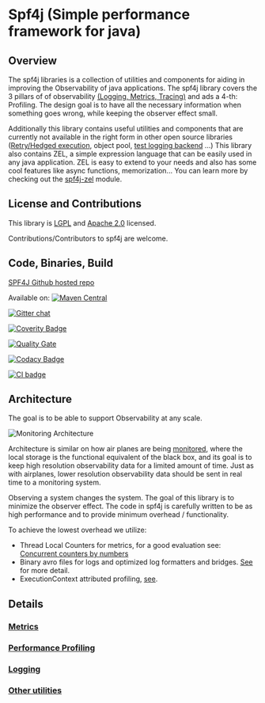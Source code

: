                   
# Spf4j (Simple performance framework for java)
                  

## Overview

 The spf4j libraries is a collection of utilities and components for aiding in improving the Observability of java applications.
 The spf4j library covers the 3 pillars of of observability [(Logging, Metrics, Tracing)](https://www.oreilly.com/library/view/distributed-systems-observability/9781492033431/ch04.html)
 and ads a 4-th: Profiling. The design goal is to have all the necessary information when something goes wrong, while keeping the
 observer effect small.

 Additionally this library contains useful  utilities and components that are currently not available in
 the right form in other open source libraries ([Retry/Hedged execution](http://www.spf4j.org/spf4j-core/xref/index.html), object pool, [test logging backend](http://www.spf4j.org/spf4j-slf4j-test/index.html) ...)
 This library also contains ZEL, a simple expression language that can be easily used in any java application.
 ZEL is easy to extend to your needs and also has some cool features like async functions, memorization...
 You can learn more by checking out the [spf4j-zel](http://www.spf4j.org/spf4j-zel/index.html) module.

## License and Contributions

 This library is [LGPL](http://www.gnu.org/licenses/lgpl.html)
 and [Apache 2.0](http://www.apache.org/licenses/LICENSE-2.0.txt) licensed.

 Contributions/Contributors to spf4j are welcome.

## Code, Binaries, Build

 [SPF4J Github hosted repo](https://github.com/zolyfarkas/spf4j/)

 Available on: [![Maven Central](https://maven-badges.herokuapp.com/maven-central/org.spf4j/spf4j-core/badge.svg)](https://maven-badges.herokuapp.com/maven-central/org.spf4j/spf4j-core/)

 [![Gitter chat](https://badges.gitter.im/zolyfarkas/spf4j.png)](https://gitter.im/spf4j/Lobby)

 [![Coverity Badge](https://scan.coverity.com/projects/3158/badge.svg)](https://scan.coverity.com/projects/3158)

 [![Quality Gate](https://sonarcloud.io/api/project_badges/measure?project=org.spf4j%3Aspf4j&metric=alert_status)](https://sonarcloud.io/dashboard?id=org.spf4j%3Aspf4j)

 [![Codacy Badge](https://api.codacy.com/project/badge/Grade/48b50176945242729f4386b05be8c8dc)](https://www.codacy.com/app/zolyfarkas/spf4j?utm_source=github.com&amp;utm_medium=referral&amp;utm_content=zolyfarkas/spf4j&amp;utm_campaign=Badge_Grade)

 [![CI badge](https://travis-ci.org/zolyfarkas/spf4j.svg?branch=master)](https://travis-ci.org/zolyfarkas/spf4j)

## Architecture

 The goal is to be able to support Observability at any scale.

 ![Monitoring Architecture](images/MonitoringDiagram.svg)

 Architecture is similar on how air planes are being [monitored](http://787updates.newairplane.com/24-7-Customer-Support/Connected-Flight),
 where the local storage is the functional equivalent of the black box, and its goal is to keep high resolution observability data
 for a limited amount of time. Just as with airplanes, lower resolution observability data should be sent in real time to a monitoring system.

 Observing a system changes the system. The goal of this library is to minimize the observer effect.
 The code in spf4j is carefully written to be as high performance and to provide minimum overhead / functionality.

 To achieve the lowest overhead we utilize:

 * Thread Local Counters for metrics, for a good evaluation see:
  [Concurrent counters by numbers](http://psy-lob-saw.blogspot.com/2013/06/java-concurrent-counters-by-numbers.html)
 * Binary avro files for logs and optimized log formatters and bridges. [See](https://github.com/zolyfarkas/spf4j-logback) for more detail.
 * ExecutionContext attributed profiling, [see](https://github.com/zolyfarkas/jaxrs-spf4j-demo/wiki/ContinuousProfiling).

## Details

### [Metrics](metrics.html)

### [Performance Profiling](profiling.html)

### [Logging](logging.html)

### [Other utilities](misc.html)

